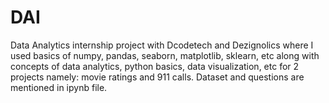 # DAI
Data Analytics internship project with Dcodetech and Dezignolics where I used basics of numpy, pandas, seaborn, matplotlib, sklearn, etc along with concepts of data analytics, python basics, data visualization, etc for 2 projects namely: movie ratings and 911 calls. Dataset and questions are mentioned in ipynb file.
